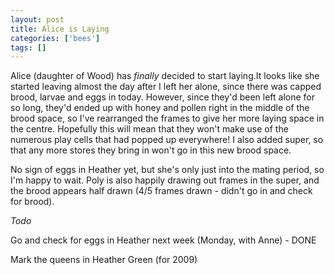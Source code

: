 ```yaml
---
layout: post
title: Alice is Laying
categories: ['bees']
tags: []
---
```


Alice (daughter of Wood) has _finally_ decided to start laying.It looks like she started leaving almost the day after I left her alone, since there was capped brood, larvae and eggs in today. However, since they'd been left alone for so long, they'd ended up with honey and pollen right in the middle of the brood space, so I've rearranged the frames to give her more laying space in the centre. Hopefully this will mean that they won't make use of the numerous play cells that had popped up everywhere! I also added super, so that any more stores they bring in won't go in this new brood space.  
  
  
  
No sign of eggs in Heather yet, but she's only just into the mating period, so I'm happy to wait. Poly is also happily drawing out frames in the super, and the brood appears half drawn (4/5 frames drawn - didn't go in and check for brood).  
  
  
  
_Todo_  
  
  
  
Go and check for eggs in Heather next week (Monday, with Anne) - DONE  
  
Mark the queens in Heather Green (for 2009) 
